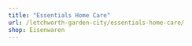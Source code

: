 ```yaml
---
title: "Essentials Home Care"
url: /letchworth-garden-city/essentials-home-care/
shop: Eisenwaren
---
```

